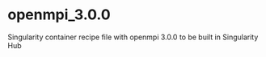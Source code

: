 # openmpi_3.0.0
Singularity container recipe file with openmpi 3.0.0 to be built in Singularity Hub
